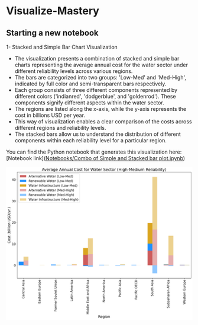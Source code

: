 # Visualize-Mastery

## Starting a new notebook

1- Stacked and Simple Bar Chart Visualization

- The visualization presents a combination of stacked and simple bar charts representing the average annual cost for the water sector under different reliability levels across various regions.
- The bars are categorized into two groups: 'Low-Med' and 'Med-High', indicated by full color and semi-transparent bars respectively.
- Each group consists of three different components represented by different colors ('indianred', 'dodgerblue', and 'goldenrod'). These components signify different aspects within the water sector.
- The regions are listed along the x-axis, while the y-axis represents the cost in billions USD per year.
- This way of visualization enables a clear comparison of the costs across different regions and reliability levels.
- The stacked bars allow us to understand the distribution of different components within each reliability level for a particular region.

You can find the Python notebook that generates this visualization here: [Notebook link]([Notebooks/Combo of Simple and Stacked bar plot.ipynb](https://github.com/aarishmaqsood/Visualize-Mastery/blob/main/Notebooks/Combo%20of%20Simple%20and%20Stacked%20bar%20plot.ipynb))

![combo_of_simple_and_stacked_bar.png](/Images/combo_of_simple_and_stacked_bar.png)
